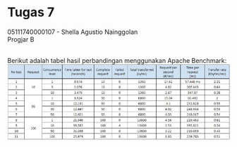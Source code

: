 # Tugas 7<br>
05111740000107 - Shella Agustio Nainggolan<br>
Progjar B <br>
<br>

Berikut adalah tabel hasil perbandingan menggunakan Apache Benchmark: <br>
![](https://github.com/shellaagn/progjar-b-its-2020/blob/master/tugas7/Screenshot/Tabel.JPG)
